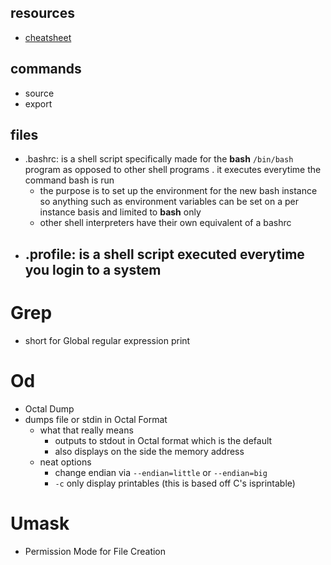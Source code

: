 ## resources
- [cheatsheet](https://github.com/yisraelU/Studying/blob/master/gnu-coreutils-cheat-sheet.pdf)
## commands
- source
- export
## files
- .bashrc: is a shell script specifically made for the **bash** ```/bin/bash``` program as opposed to other shell programs .
it executes everytime the command bash is run
  - the purpose is to set up the environment for the new bash instance so anything such as environment variables can be set on a per instance basis and limited to **bash** only
  - other shell interpreters have their own equivalent of a bashrc
- .profile: is a shell script executed everytime you login to a system
  - 
# Grep
  - short for Global regular expression print
  
# Od
  - Octal Dump 
  - dumps file or stdin in Octal Format
    - what that really means
      - outputs to stdout in Octal format which is the default
      - also displays on the side the memory address
    - neat options
      - change endian via ```--endian=little``` or ```--endian=big```
      - ```-c``` only display printables (this is based off C's isprintable) 
# Umask
  - Permission Mode for File Creation
  
  
  
